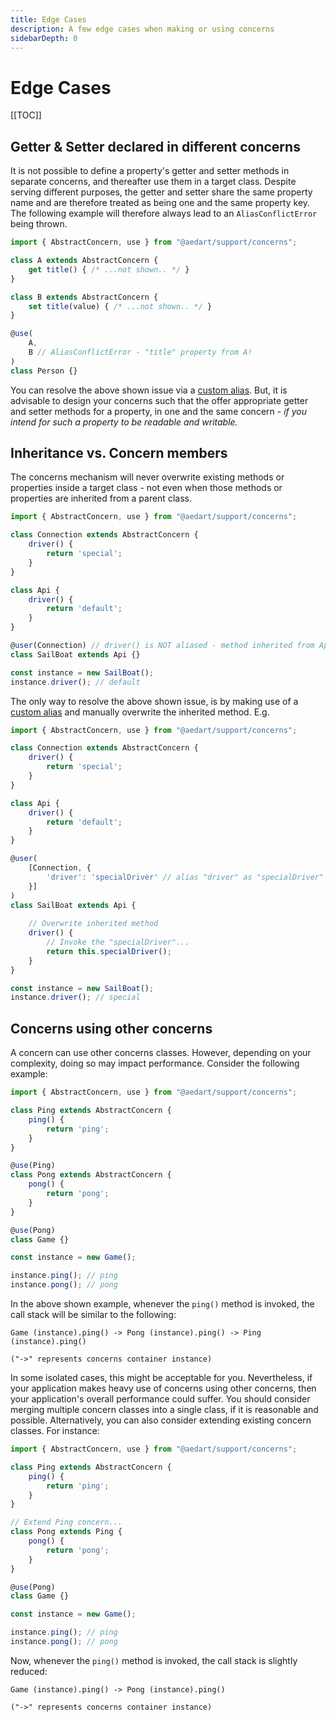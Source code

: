 ```yaml
---
title: Edge Cases
description: A few edge cases when making or using concerns
sidebarDepth: 0
---
```


# Edge Cases

[[TOC]]

## Getter & Setter declared in different concerns

It is not possible to define a property's getter and setter methods in separate concerns, and thereafter use them in 
a target class. Despite serving different purposes, the getter and setter share the same property name and are therefore
treated as being one and the same property key. The following example will therefore always lead to an
`AliasConflictError` being thrown.

```js
import { AbstractConcern, use } from "@aedart/support/concerns";

class A extends AbstractConcern {
    get title() { /* ...not shown.. */ }
}

class B extends AbstractConcern {
    set title(value) { /* ...not shown.. */ }
}

@use(
    A,
    B // AliasConflictError - "title" property from A!
)
class Person {}
```

You can resolve the above shown issue via a [custom alias](./conflictResolution.md#resolve-naming-conflicts). But, it is
advisable to design your concerns such that the offer appropriate getter and setter methods for a property, in one and
the same concern - _if you intend for such a property to be readable and writable._

## Inheritance vs. Concern members

The concerns mechanism will never overwrite existing methods or properties inside a target class - not even when those
methods or properties are inherited from a parent class.

```js
import { AbstractConcern, use } from "@aedart/support/concerns";

class Connection extends AbstractConcern {
    driver() {
        return 'special';
    }
}

class Api {
    driver() {
        return 'default';
    }
}

@user(Connection) // driver() is NOT aliased - method inherited from Api class!
class SailBoat extends Api {}

const instance = new SailBoat();
instance.driver(); // default
```

The only way to resolve the above shown issue, is by making use of a [custom alias](./conflictResolution.md#resolve-naming-conflicts)
and manually overwrite the inherited method. E.g.

```js
import { AbstractConcern, use } from "@aedart/support/concerns";

class Connection extends AbstractConcern {
    driver() {
        return 'special';
    }
}

class Api {
    driver() {
        return 'default';
    }
}

@user(
    [Connection, {
        'driver': 'specialDriver' // alias "driver" as "specialDriver"
    }]
)
class SailBoat extends Api {
    
    // Overwrite inherited method
    driver() {
        // Invoke the "specialDriver"... 
        return this.specialDriver();
    }
}

const instance = new SailBoat();
instance.driver(); // special
```

## Concerns using other concerns

A concern can use other concerns classes. However, depending on your complexity, doing so may impact performance.
Consider the following example:

```js
import { AbstractConcern, use } from "@aedart/support/concerns";

class Ping extends AbstractConcern {
    ping() {
        return 'ping';
    }
}

@use(Ping)
class Pong extends AbstractConcern {
    pong() {
        return 'pong';
    }
}

@use(Pong)
class Game {}

const instance = new Game();

instance.ping(); // ping
instance.pong(); // pong
```

In the above shown example, whenever the `ping()` method is invoked, the call stack will be similar to the following:

```
Game (instance).ping() -> Pong (instance).ping() -> Ping (instance).ping()

("->" represents concerns container instance)
```

In some isolated cases, this might be acceptable for you. Nevertheless, if your application makes heavy use of concerns
using other concerns, then your application's overall performance could suffer. You should consider merging multiple
concern classes into a single class, if it is reasonable and possible. Alternatively, you can also consider extending
existing concern classes. For instance:

```js
import { AbstractConcern, use } from "@aedart/support/concerns";

class Ping extends AbstractConcern {
    ping() {
        return 'ping';
    }
}

// Extend Ping concern...
class Pong extends Ping {
    pong() {
        return 'pong';
    }
}

@use(Pong)
class Game {}

const instance = new Game();

instance.ping(); // ping
instance.pong(); // pong
```

Now, whenever the `ping()` method is invoked, the call stack is slightly reduced:

```
Game (instance).ping() -> Pong (instance).ping()

("->" represents concerns container instance)
```